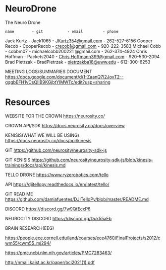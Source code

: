 # NeuroDrone
The Neuro Drone

    name        - git           - email         - phone
Jack Kurtz - Jack1065 - JKurtz354@gmail.com - 262-527-6156
Cooper Recob - CooperRecob - crecob1@gmail.com - 920-222-3583
Michael Cobb - cobbm07 - michaelcobb200221 @gmail.com - 262-374-4924
Chris Hoffman - Packets2040 - Chris.Hoffmann399@gmail.com - 920-530-2094
Brad Pietrzak - BradPietrzak - pietrzakba18@uww.edu - 612-300-6253

MEETING LOGS/SUMMARIES DOCUMENT
https://docs.google.com/document/d/1-ZaanQ7I2JovT2--gqgbEFH1vCsQIIB9KGjbtYIMWTc/edit?usp=sharing

# Resources
WEBSITE FOR THE CROWN
https://neurosity.co/


CROWN API/SDK
https://docs.neurosity.co/docs/overview


KENISIS(WHAT WE WILL BE USING)
https://docs.neurosity.co/docs/api/kinesis


GIT 
https://github.com/neurosity/neurosity-sdk-js


GIT KENISIS
https://github.com/neurosity/neurosity-sdk-js/blob/kinesis-trainings/docs/api/kinesis.md

TELLO DRONE
https://www.ryzerobotics.com/tello


API
https://djitellopy.readthedocs.io/en/latest/tello/


GIT READ ME
https://github.com/damiafuentes/DJITelloPy/blob/master/README.md

DISCORD
https://discord.gg/7w9QfEcxP6

NEUROCITY DISCORD
https://discord.gg/Duk55aEb

BRAIN RESEARCH(EEG)

https://people.ece.cornell.edu/land/courses/ece4760/FinalProjects/s2012/cwm55/cwm55_mj294/

https://pmc.ncbi.nlm.nih.gov/articles/PMC7283463/

http://nmail.kaist.ac.kr/paper/bci2021(1).pdf

